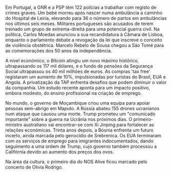 Em Portugal, a GNR e a PSP têm 122 polícias a trabalhar com registo de crimes graves. Um bebé morreu após nascer numa ambulância a caminho do Hospital de Leiria, elevando para 36 o número de partos em ambulâncias nos últimos seis meses. Militares portugueses são acusados de terem treinado um grupo de extrema-direita para uma potencial guerra civil. Na política, Carlos Moedas anunciou a sua recandidatura à Câmara de Lisboa, enquanto o parlamento debate a revogação da lei que inscreve o conceito de violência obstétrica. Marcelo Rebelo de Sousa chegou a São Tomé para as comemorações dos 50 anos da independência.

A nível económico, o Bitcoin atingiu um novo máximo histórico, ultrapassando os 117 mil dólares, e o fundo de pensões da Segurança Social ultrapassou os 40 mil milhões de euros. As compras 'tax free' registaram um aumento de 10%, impulsionadas por turistas do Brasil, EUA e Angola. A privatização da TAP enfrenta desafios que podem diminuir o valor da companhia. Um estudo recente aponta para um impacto positivo, embora modesto, do ensino profissional na criação de emprego.

No mundo, o governo de Moçambique criou uma equipa para apoiar pessoas sem-abrigo em Maputo. A Rússia abateu 155 drones ucranianos num ataque que causou uma morte. Trump prometeu um "comunicado importante" sobre a guerra na Ucrânia nos próximos dias. O primeiro-ministro australiano vai encontrar-se com Xi Jinping para fortalecer as relações económicas. Trinta anos depois, a Bósnia enfrenta um futuro incerto, ainda marcada pelo genocídio de Srebrenica. Os EUA terminaram com os serviços de emprego para imigrantes indocumentados, dando seguimento a uma ordem de Trump, cujo governo também processou a Califórnia devido ao aumento dos preços dos ovos.

Na área da cultura, o primeiro dia do NOS Alive ficou marcado pelo concerto de Olivia Rodrigo.

